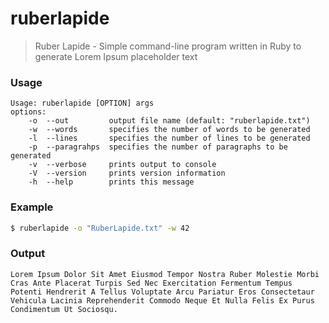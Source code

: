 # ruberlapide
> Ruber Lapide - Simple command-line program written in Ruby to generate Lorem Ipsum placeholder text

### Usage
```
Usage: ruberlapide [OPTION] args
options:
    -o  --out         output file name (default: "ruberlapide.txt")
    -w  --words       specifies the number of words to be generated
    -l  --lines       specifies the number of lines to be generated
    -p  --paragrahps  specifies the number of paragraphs to be generated
    -v  --verbose     prints output to console
    -V  --version     prints version information
    -h  --help        prints this message
```
### Example
```sh
$ ruberlapide -o "RuberLapide.txt" -w 42
```
### Output
```
Lorem Ipsum Dolor Sit Amet Eiusmod Tempor Nostra Ruber Molestie Morbi Cras Ante Placerat Turpis Sed Nec Exercitation Fermentum Tempus Potenti Hendrerit A Tellus Voluptate Arcu Pariatur Eros Consectetaur Vehicula Lacinia Reprehenderit Commodo Neque Et Nulla Felis Ex Purus Condimentum Ut Sociosqu.
```
